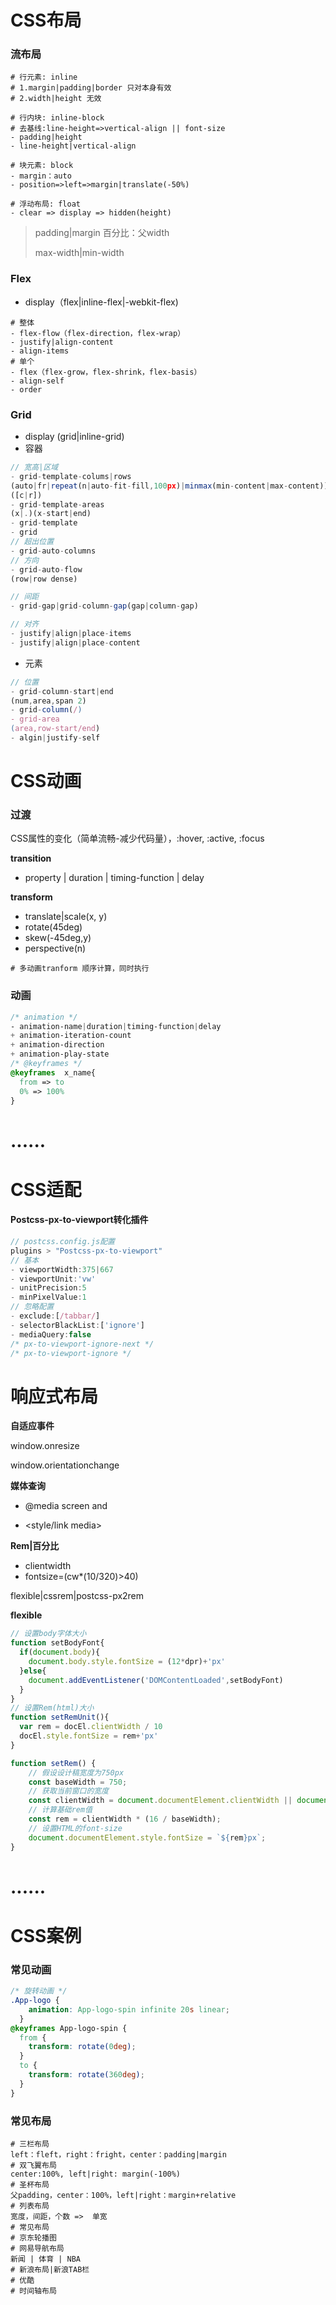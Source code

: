 # CSS布局

### 流布局

~~~shell
# 行元素: inline
# 1.margin|padding|border 只对本身有效
# 2.width|height 无效

# 行内块: inline-block
# 去基线:line-height=>vertical-align || font-size
- padding|height
- line-height|vertical-align
~~~

~~~shell
# 块元素: block
- margin：auto
- position=>left=>margin|translate(-50%)
~~~

~~~shell
# 浮动布局: float
- clear => display => hidden(height)
~~~

> padding|margin 百分比：父width
>
> max-width|min-width

### Flex

- display（flex|inline-flex|-webkit-flex)
~~~shell
# 整体
- flex-flow（flex-direction，flex-wrap）
- justify|align-content
- align-items
# 单个
- flex（flex-grow，flex-shrink，flex-basis）
- align-self
- order
~~~

### Grid

- display (grid|inline-grid)
- 容器
~~~js
// 宽高|区域 
- grid-template-colums|rows
(auto|fr|repeat(n|auto-fit-fill,100px)|minmax(min-content|max-content))
([c|r])
- grid-template-areas
(x|.)(x-start|end)
- grid-template
- grid
// 超出位置
- grid-auto-columns
// 方向
- grid-auto-flow
(row|row dense)

// 间距
- grid-gap|grid-column-gap(gap|column-gap)

// 对齐
- justify|align|place-items
- justify|align|place-content

~~~

- 元素

~~~js
// 位置
- grid-column-start|end
(num,area,span 2)
- grid-column(/)
- grid-area
(area,row-start/end)
- algin|justify-self
~~~



# CSS动画

### 过渡

CSS属性的变化（简单流畅-减少代码量），:hover, :active, :focus

**transition**

- property | duration | timing-function | delay

**transform**

- translate|scale(x, y)
- rotate(45deg)
- skew(-45deg,y)
- perspective(n)

~~~shell
# 多动画tranform 顺序计算，同时执行
~~~

### 动画

~~~css
/* animation */
- animation-name|duration|timing-function|delay
+ animation-iteration-count
+ animation-direction
+ animation-play-state
/* @keyframes */
@keyframes  x_name{
  from => to
  0% => 100%
}
~~~

# ......

# CSS适配

#### Postcss-px-to-viewport转化插件

```js
// postcss.config.js配置
plugins > "Postcss-px-to-viewport"
// 基本
- viewportWidth:375|667
- viewportUnit:'vw'
- unitPrecision:5
- minPixelValue:1
// 忽略配置
- exclude:[/tabbar/]
- selectorBlackList:['ignore']
- mediaQuery:false
/* px-to-viewport-ignore-next */
/* px-to-viewport-ignore */
```

# 响应式布局

**自适应事件**

window.onresize

window.orientationchange

**媒体查询**

- @media screen and

- <style/link media>

**Rem|百分比**

- clientwidth
- fontsize=(cw*(10/320)>40)

flexible|cssrem|postcss-px2rem

**flexible**

```js
// 设置body字体大小
function setBodyFont{
  if(document.body){
    document.body.style.fontSize = (12*dpr)+'px'
  }else{
    document.addEventListener('DOMContentLoaded',setBodyFont)
  }
}
// 设置Rem(html)大小
function setRemUnit(){
  var rem = docEl.clientWidth / 10
  docEl.style.fontSize = rem+'px'
}
```

```js
function setRem() {
    // 假设设计稿宽度为750px
    const baseWidth = 750;
    // 获取当前窗口的宽度
    const clientWidth = document.documentElement.clientWidth || document.body.clientWidth;
    // 计算基础rem值
    const rem = clientWidth * (16 / baseWidth);
    // 设置HTML的font-size
    document.documentElement.style.fontSize = `${rem}px`;
}
```

# ......

# CSS案例

### 常见动画

```css
/* 旋转动画 */
.App-logo {
    animation: App-logo-spin infinite 20s linear;
  }
@keyframes App-logo-spin {
  from {
    transform: rotate(0deg);
  }
  to {
    transform: rotate(360deg);
  }
}
```

### 常见布局

~~~shell
# 三栏布局
left：fleft，right：fright，center：padding|margin
# 双飞翼布局
center:100%, left|right: margin(-100%)
# 圣杯布局
父padding，center：100%，left|right：margin+relative
# 列表布局
宽度，间距，个数 =>  单宽
# 常见布局
# 京东轮播图
# 网易导航布局
新闻 | 体育 | NBA
# 新浪布局|新浪TAB栏
# 优酷
# 时间轴布局
~~~
